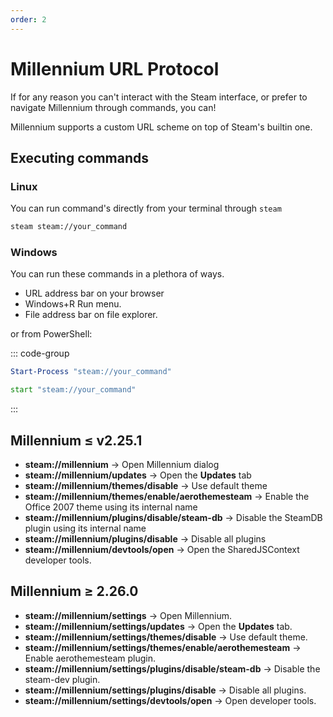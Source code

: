 ```yaml
---
order: 2
---
```


# Millennium URL Protocol

If for any reason you can't interact with the Steam interface, or prefer to navigate Millennium through commands, you can!

Millennium supports a custom URL scheme on top of Steam's builtin one.

## Executing commands

### Linux

You can run command's directly from your terminal through `steam`

```bash
steam steam://your_command
```

### Windows

You can run these commands in a plethora of ways.

-   URL address bar on your browser
-   Windows+R Run menu.
-   File address bar on file explorer.

or from PowerShell:

::: code-group

```powershell [PowerShell]
Start-Process "steam://your_command"
```

```cmd [Command Prompt]
start "steam://your_command"
```

:::

## Millennium ≤ v2.25.1

-   **steam://millennium** -> Open Millennium dialog
-   **steam://millennium/updates** -> Open the **Updates** tab
-   **steam://millennium/themes/disable** -> Use default theme
-   **steam://millennium/themes/enable/aerothemesteam** -> Enable the Office 2007 theme using its internal name
-   **steam://millennium/plugins/disable/steam-db** -> Disable the SteamDB plugin using its internal name
-   **steam://millennium/plugins/disable** -> Disable all plugins
-   **steam://millennium/devtools/open** -> Open the SharedJSContext developer tools.

## Millennium ≥ 2.26.0

-   **steam://millennium/settings** -> Open Millennium.
-   **steam://millennium/settings/updates** -> Open the **Updates** tab.
-   **steam://millennium/settings/themes/disable** -> Use default theme.
-   **steam://millennium/settings/themes/enable/aerothemesteam** -> Enable aerothemesteam plugin.
-   **steam://millennium/settings/plugins/disable/steam-db** -> Disable the steam-dev plugin.
-   **steam://millennium/settings/plugins/disable** -> Disable all plugins.
-   **steam://millennium/settings/devtools/open** -> Open developer tools.
